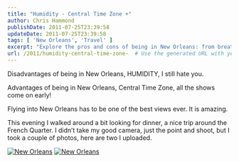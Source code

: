 ```yaml
---
title: "Humidity - Central Time Zone +"
author: Chris Hammond
publishDate: 2011-07-25T23:39:58
updateDate: 2011-07-25T23:39:58
tags: [ 'New Orleans', 'Travel' ]
excerpt: "Explore the pros and cons of being in New Orleans: from breathtaking views on arrival to early show times, balanced by the relentless humidity."
url: /2011/humidity-central-time-zone-  # Use the generated URL with year
---
```

<p>Disadvantages of being in New Orleans, HUMIDITY, I still hate you.</p>  <p>Advantages of being in New Orleans, Central Time Zone, all the shows come on early!</p>  <p>Flying into New Orleans has to be one of the best views ever. It is amazing.</p>  <p>This evening I walked around a bit looking for dinner, a nice trip around the French Quarter. I didn’t take my good camera, just the point and shoot, but I took a couple of photos, here are two I uploaded.</p>  <p><a title="New Orleans" href="https://www.flickr.com/photos/17726343@N00/5976256319/"><img border="0" alt="New Orleans" src="https://static.flickr.com/6006/5976256319_d01a20e16a_m.jpg" /></a>&#160;<a title="New Orleans" href="https://www.flickr.com/photos/17726343@N00/5976815210/"><img border="0" alt="New Orleans" src="https://static.flickr.com/6027/5976815210_e658856132_m.jpg" /></a></p>

